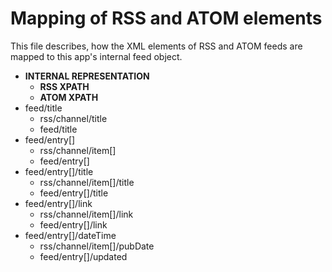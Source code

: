 # Mapping of RSS and ATOM elements

This file describes, how the XML elements of RSS and ATOM feeds are mapped to this app's internal feed object.

* **INTERNAL REPRESENTATION**
  * **RSS XPATH**
  * **ATOM XPATH**
* feed/title
  * rss/channel/title
  * feed/title
* feed/entry[]
  * rss/channel/item[]
  * feed/entry[]
* feed/entry[]/title
  * rss/channel/item[]/title
  * feed/entry[]/title
* feed/entry[]/link
  * rss/channel/item[]/link
  * feed/entry[]/link
* feed/entry[]/dateTime
  * rss/channel/item[]/pubDate
  * feed/entry[]/updated
